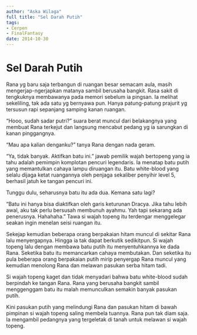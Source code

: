 ```yaml
---
author: "Aska Wilaga"
full title: "Sel Darah Putih"
tags:
- Cerpen
- FinalFantasy
date: 2014-10-30
---
```


# Sel Darah Putih

Rana yg baru saja terbangun di ruangan besar semacam aula, masih mengerjap-ngerjapkan matanya sambil berusaha bangkit. Rasa sakit di tengkuknya membawanya pada memori sebelum ia pingsan. Ia melihat sekeliling, tak ada satu yg bernyawa pun. Hanya patung-patung prajurit yg tersusun rapi sepanjang samping kanan ruangan.

“Hooo, sudah sadar putri?” suara berat muncul dari belakangnya yang membuat Rana terkejut dan langsung mencabut pedang yg ia sarungkan di kanan pinggangnya.

“Mau apa kalian denganku?” tanya Rana dengan nada geram.

“Ya, tidak banyak. Aktifkan batu ini.” jawab pemilik wajah bertopeng yang ia tahu adalah pemimpin komplotan pencuri legendaris. Ia menatap batu putih yang memantulkan cahaya lampu diruangan itu. Batu white-blood yang selalu dijaga ketat ruangannya oleh penjaga sekaliber penyihir level 5, berhasil jatuh ke tangan pencuri ini.

Tunggu dulu, seharusnya batu itu ada dua. Kemana satu lagi?

“Batu ini hanya bisa diaktifkan oleh garis keturunan Dracya. Jika tahu lebih awal, aku tak perlu bersusah membunuh ayahmu. Yah tapi sekarang ada penerusnya. Hahahaha.” Tawa si wajah topeng itu terdengar menggelegar seakan ingin menelan seisi ruangan itu.

Sekejap kemudian beberapa orang berpakaian hitam muncul di sekitar Rana lalu menyergapnya. Hingga ia tak dapat berkutik sedikitpun. Si wajah topeng lalu dengan membawa batu putih itu menyentuhkannya ke dada Rana. Seketika batu itu memancarkan cahaya membutakan. Dan seketika itu pula beberapa orang berpakaian putih mirip penyergap Rana muncul yang kemudian menolong Rana dan melawan pasukan serba hitam tadi.

Si wajah topeng kaget dan tidak menyadari bahwa batu white-blood sudah berpindah ke tangan Rana. Rana yang berusaha bangkit sambil menggenggam batu itu malah memunculkan semakin banyak pasukan putih.

Kini pasukan putih yang melindungi Rana dan pasukan hitam di bawah pimpinan si wajah topeng saling membela tuannya. Rana pun tak diam saja. Ia mengambil pedangnya yang tergeletak di tanah untuk melawan si wajah topeng.